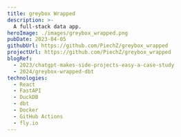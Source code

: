 ```yaml
---
title: greybox Wrapped
description: >-
  A full-stack data app.
heroImage: ./images/greybox_wrapped.png
pubDate: 2023-04-05
githubUrl: https://github.com/PiechZ/greybox_wrapped
projectUrl: https://github.com/PiechZ/greybox_wrapped
blogRef:
  - 2023/chatgpt-makes-side-projects-easy-a-case-study
  - 2024/greybox-wrapped-dbt
technologies:
  - React
  - FastAPI
  - DuckDB
  - dbt
  - Docker
  - GitHub Actions
  - fly.io
---
```

